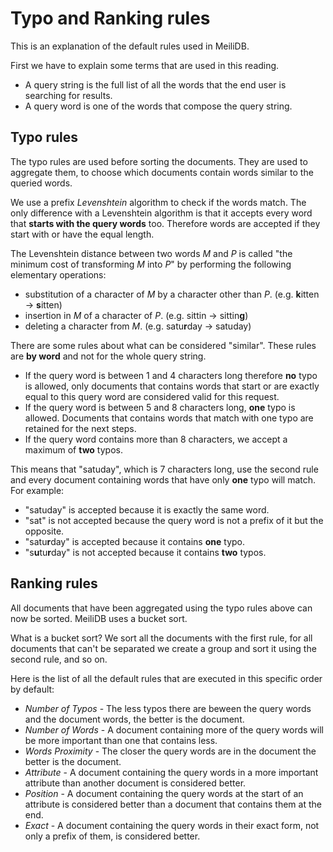 # Typo and Ranking rules

This is an explanation of the default rules used in MeiliDB.

First we have to explain some terms that are used in this reading.

- A query string is the full list of all the words that the end user is searching for results.
- A query word is one of the words that compose the query string.



## Typo rules

The typo rules are used before sorting the documents. They are used to aggregate them, to choose which documents contain words similar to the queried words.

We use a prefix _Levenshtein_ algorithm to check if the words match. The only difference with a Levenshtein algorithm is that it accepts every word that **starts with the query words** too. Therefore words are accepted if they start with or have the equal length.



The Levenshtein distance between two words _M_ and _P_ is called "the minimum cost of transforming _M_ into _P_" by performing the following elementary operations:

- substitution of a character of _M_ by a character other than _P_. (e.g. **k**itten → **s**itten)
- insertion in _M_ of a character of _P_. (e.g. sittin → sittin**g**)
- deleting a character from _M_. (e.g. satu**r**day → satuday)



There are some rules about what can be considered "similar". These rules are **by word** and not for the whole query string.

- If the query word is between 1 and 4 characters long therefore **no** typo is allowed, only documents that contains words that start or are exactly equal to this query word are considered valid for this request.
- If the query word is between 5 and 8 characters long, **one** typo is allowed. Documents that contains words that match with one typo are retained for the next steps.
- If the query word contains more than 8 characters, we accept a maximum of **two** typos.



This means that "satuday", which is 7 characters long, use the second rule and every document containing words that have only **one** typo will match. For example:

- "satuday" is accepted because it is exactly the same word.
- "sat" is not accepted because the query word is not a prefix of it but the opposite.
- "satu**r**day" is accepted because it contains **one** typo.
- "s**u**tu**r**day" is not accepted because it contains **two** typos.



## Ranking rules

All documents that have been aggregated using the typo rules above can now be sorted. MeiliDB uses a bucket sort.

What is a bucket sort? We sort all the documents with the first rule, for all documents that can't be separated we create a group and sort it using the second rule, and so on.

Here is the list of all the default rules that are executed in this specific order by default:

- _Number of Typos_ - The less typos there are beween the query words and the document words, the better is the document.
- _Number of Words_ - A document containing more of the query words will be more important than one that contains less.
- _Words Proximity_ - The closer the query words are in the document the better is the document.
- _Attribute_ - A document containing the query words in a more important attribute than another document is considered better.
- _Position_ - A document containing the query words at the start of an attribute is considered better than a document that contains them at the end.
- _Exact_ - A document containing the query words in their exact form, not only a prefix of them, is considered better.

